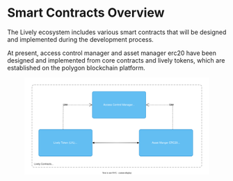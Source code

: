 # Smart Contracts Overview

The Lively ecosystem includes various smart contracts that will be designed and implemented during the development process.

At present, access control manager and asset manager erc20 have been designed and implemented from core contracts and lively tokens, which are established on the polygon blockchain platform.

&#x20;

<figure><img src="../.gitbook/assets/lively-token-Page-1.drawio.svg" alt=""><figcaption></figcaption></figure>
